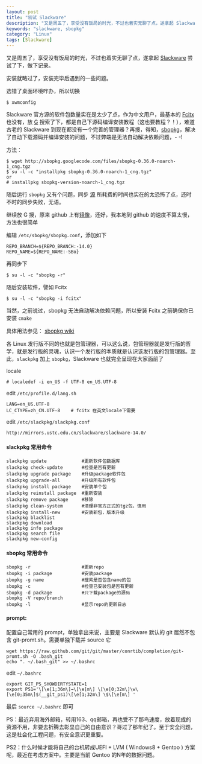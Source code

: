 ```yaml
---
layout: post
title: "初试 Slackware"
description: "又是周五了，享受没有饭局的时光，不过也着实无聊了点，遂拿起 Slackware 尝试了下，做下记录。"
keywords: "slackware, sbopkg"
category: "Linux"
tags: [Slackware]
---
```


又是周五了，享受没有饭局的时光，不过也着实无聊了点，遂拿起 [Slackware](http://www.slackware.com/) 尝试了下，做下记录。

安装就略过了，安装完毕后遇到的一些问题。

选错了桌面环境咋办，所以切换

    $ xwmconfig

Slackware 官方源的软件包数量实在是太少了点，作为中文用户，最基本的 [Fcitx](http://fcitx-im.org/) 也没有，放 [G](https://www.google.com) 搜索了下，都是自己下源码编译安装教程（这也要教程？！），难道古老的 Slackware 到现在都没有一个完善的管理器？再搜，得知，[sbopkg](http://www.sbopkg.org/)，解决了自动下载源码并编译安装的问题，不过弊端是无法自动解决依赖问题，- -!

<!-- more -->
方法：

    $ wget http://sbopkg.googlecode.com/files/sbopkg-0.36.0-noarch-1_cng.tgz
    $ su -l -c "installpkg sbopkg-0.36.0-noarch-1_cng.tgz"
    or
    # installpkg sbopkg-version-noarch-1_cng.tgz

随后运行 `sbopkg` 又有个问题，同步 [源](http://slackbuilds.org/repository/14.0/) 所耗费的时间也实在的太恐怖了点，还时不时的同步失败，无语。

继续放 G 搜，原来 github 上有[镜像](https://github.com/Ponce/slackbuilds)，还好，我本地到 github 的速度不算太慢，方法也很简单

编辑 `/etc/sbopkg/sbopkg.conf`，添加如下

    REPO_BRANCH=${REPO_BRANCH:-14.0}
    REPO_NAME=${REPO_NAME:-SBo}

再同步下

    $ su -l -c "sbopkg -r"

随后安装软件，譬如 Fcitx

    $ su -l -c "sbopkg -i fcitx"

当然，之前说过，sbopkg 无法自动解决依赖问题，所以安装 Fcitx 之前确保你已安装 `cmake`

具体用法参见： [sbopkg wiki](https://github.com/Ponce/slackbuilds/wiki/configuring-the-current-repository-with-sbopkg)

各 Linux 发行版不同的也就是包管理器，可以这么说，包管理器就是发行版的哲学，就是发行版的灵魂，认识一个发行版的本质就是认识该发行版的包管理器。至此，`slackpkg` 加上 `sbopkg`，Slackware 也就完全呈现在大家面前了

locale

    # localedef -i en_US -f UTF-8 en_US.UTF-8

edit `/etc/profile.d/lang.sh`

    LANG=en_US.UTF-8
    LC_CTYPE=zh_CN.UTF-8    # fcitx 在英文locale下需要

edit `/etc/slackpkg/slackpkg.conf`

    http://mirrors.ustc.edu.cn/slackware/slackware-14.0/

#### slackpkg 常用命令

    slackpkg update             #更新软件包数据库
    slackpkg check-update       #检查是否有更新
    slackpkg upgrade package    #升级package软件包
    slackpkg upgrade-all        #升级所有软件包
    slackpkg install package    #安装单个包
    slackpkg reinstall package  #重新安装
    slackpkg remove package     #移除
    slackpkg clean-system       #清理非官方正式的tgz包，慎用
    slackpkg install-new        #安装新包，版本升级
    slackpkg blacklist
    slackpkg download
    slackpkg info package
    slackpkg search file
    slackpkg new-config

#### sbopkg 常用命令

    sbopkg -r                   #更新repo
    sbopkg -i package           #安装package
    sbopkg -g name              #搜索是否包含name的包
    sbopkg -c                   #检查已安装包是否有更新
    sbopkg -d package           #只下载package的源码
    sbopkg -V repo/branch
    sbopkg -l                   #显示repo的更新日志

#### prompt:

配置自己常用的 prompt，单独拿出来说，主要是 Slackware 默认的 git 居然不包含 git-promt.sh。需要单独下载并 source 它

    wget https://raw.github.com/git/git/master/conrtib/completion/git-promt.sh -O .bash_git
    echo ". ~/.bash_git" >> ~/.bashrc

edit `~/.bashrc`

    export GIT_PS_SHOWDIRTYSTATE=1
    export PS1='\[\e[1;36m\]→\[\e[m\] \[\e[0;32m\]\w\[\e[0;35m\]$(__git_ps1)\[\e[1;32m\] \$\[\e[m\] '

最后 `source ~/.bashrc` 即可

PS：最近弃用海外邮箱，转用163、qq邮箱，再也受不了那鸟速度，放着现成的资源不用，非要去折腾去彰显自己的自由意识？哥过了那年纪了。至于安全问题，这是社会化工程问题，有安全意识更重要。

PS2：什么时候才能将自己的台机转成UEFI + LVM ( Windows8 + Gentoo ) 方案呢，最近在考虑方案中。主要是当前 Gentoo 的N年的数据问题。
